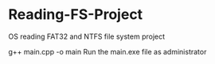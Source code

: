 # Reading-FS-Project
OS reading FAT32 and NTFS file system project

g++ main.cpp -o main
Run the main.exe file as administrator